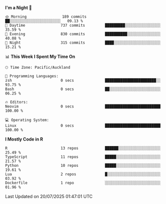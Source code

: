 <!--START_SECTION:waka-->
**I'm a Night 🦉** 

```text
🌞 Morning                189 commits         ██░░░░░░░░░░░░░░░░░░░░░░░   09.13 % 
🌆 Daytime                737 commits         █████████░░░░░░░░░░░░░░░░   35.59 % 
🌃 Evening                830 commits         ██████████░░░░░░░░░░░░░░░   40.08 % 
🌙 Night                  315 commits         ████░░░░░░░░░░░░░░░░░░░░░   15.21 % 
```


📊 **This Week I Spent My Time On** 

```text
🕑︎ Time Zone: Pacific/Auckland

💬 Programming Languages: 
zsh                      0 secs              ███████████████████████░░   93.75 % 
Bash                     0 secs              ██░░░░░░░░░░░░░░░░░░░░░░░   06.25 % 

🔥 Editors: 
Neovim                   0 secs              █████████████████████████   100.00 % 

💻 Operating System: 
Linux                    0 secs              █████████████████████████   100.00 % 
```

**I Mostly Code in R** 

```text
R                        13 repos            ██████░░░░░░░░░░░░░░░░░░░   25.49 % 
TypeScript               11 repos            █████░░░░░░░░░░░░░░░░░░░░   21.57 % 
Python                   10 repos            █████░░░░░░░░░░░░░░░░░░░░   19.61 % 
Lua                      2 repos             █░░░░░░░░░░░░░░░░░░░░░░░░   03.92 % 
Dockerfile               1 repo              ░░░░░░░░░░░░░░░░░░░░░░░░░   01.96 % 
```




 Last Updated on 20/07/2025 01:47:01 UTC
<!--END_SECTION:waka-->
